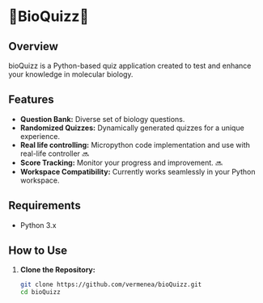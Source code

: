 # 🧩BioQuizz🧬

## Overview
bioQuizz is a Python-based quiz application created to test and enhance your knowledge in molecular biology.

## Features
- **Question Bank:** Diverse set of biology questions.
- **Randomized Quizzes:** Dynamically generated quizzes for a unique experience.
- **Real life controlling:** Micropython code implementation and use with real-life controller 🔜
- **Score Tracking:** Monitor your progress and improvement. 🔜
- **Workspace Compatibility:** Currently works seamlessly in your Python workspace.

## Requirements
- Python 3.x

## How to Use
1. **Clone the Repository:**
   ```bash
   git clone https://github.com/vermenea/bioQuizz.git
   cd bioQuizz
